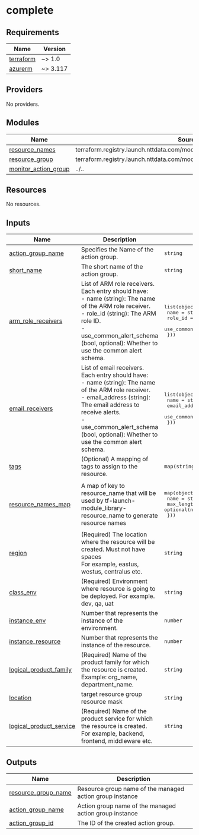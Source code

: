 # complete

<!-- BEGINNING OF PRE-COMMIT-TERRAFORM DOCS HOOK -->
## Requirements

| Name | Version |
|------|---------|
| <a name="requirement_terraform"></a> [terraform](#requirement\_terraform) | ~> 1.0 |
| <a name="requirement_azurerm"></a> [azurerm](#requirement\_azurerm) | ~> 3.117 |

## Providers

No providers.

## Modules

| Name | Source | Version |
|------|--------|---------|
| <a name="module_resource_names"></a> [resource\_names](#module\_resource\_names) | terraform.registry.launch.nttdata.com/module_library/resource_name/launch | ~> 2.0 |
| <a name="module_resource_group"></a> [resource\_group](#module\_resource\_group) | terraform.registry.launch.nttdata.com/module_primitive/resource_group/azurerm | ~> 1.0 |
| <a name="module_monitor_action_group"></a> [monitor\_action\_group](#module\_monitor\_action\_group) | ../.. | n/a |

## Resources

No resources.

## Inputs

| Name | Description | Type | Default | Required |
|------|-------------|------|---------|:--------:|
| <a name="input_action_group_name"></a> [action\_group\_name](#input\_action\_group\_name) | Specifies the Name of the action group. | `string` | n/a | yes |
| <a name="input_short_name"></a> [short\_name](#input\_short\_name) | The short name of the action group. | `string` | n/a | yes |
| <a name="input_arm_role_receivers"></a> [arm\_role\_receivers](#input\_arm\_role\_receivers) | List of ARM role receivers. Each entry should have:<br>  - name (string): The name of the ARM role receiver.<br>  - role\_id (string): The ARM role ID.<br>  - use\_common\_alert\_schema (bool, optional): Whether to use the common alert schema. | <pre>list(object({<br>    name                    = string<br>    role_id                 = string<br>    use_common_alert_schema = optional(bool)<br>  }))</pre> | `[]` | no |
| <a name="input_email_receivers"></a> [email\_receivers](#input\_email\_receivers) | List of email receivers. Each entry should have:<br>  - name (string): The name of the ARM role receiver.<br>  - email\_address (string): The email address to receive alerts.<br>  - use\_common\_alert\_schema (bool, optional): Whether to use the common alert schema. | <pre>list(object({<br>    name                    = string<br>    email_address           = string<br>    use_common_alert_schema = optional(bool)<br>  }))</pre> | `[]` | no |
| <a name="input_tags"></a> [tags](#input\_tags) | (Optional) A mapping of tags to assign to the resource. | `map(string)` | `{}` | no |
| <a name="input_resource_names_map"></a> [resource\_names\_map](#input\_resource\_names\_map) | A map of key to resource\_name that will be used by tf-launch-module\_library-resource\_name to generate resource names | <pre>map(object({<br>    name       = string<br>    max_length = optional(number, 60)<br>  }))</pre> | <pre>{<br>  "resource_group": {<br>    "max_length": 80,<br>    "name": "rg"<br>  }<br>}</pre> | no |
| <a name="input_region"></a> [region](#input\_region) | (Required) The location where the resource will be created. Must not have spaces<br>    For example, eastus, westus, centralus etc. | `string` | `"eastus2"` | no |
| <a name="input_class_env"></a> [class\_env](#input\_class\_env) | (Required) Environment where resource is going to be deployed. For example. dev, qa, uat | `string` | `"dev"` | no |
| <a name="input_instance_env"></a> [instance\_env](#input\_instance\_env) | Number that represents the instance of the environment. | `number` | `0` | no |
| <a name="input_instance_resource"></a> [instance\_resource](#input\_instance\_resource) | Number that represents the instance of the resource. | `number` | `0` | no |
| <a name="input_logical_product_family"></a> [logical\_product\_family](#input\_logical\_product\_family) | (Required) Name of the product family for which the resource is created.<br>    Example: org\_name, department\_name. | `string` | `"launch"` | no |
| <a name="input_location"></a> [location](#input\_location) | target resource group resource mask | `string` | `"eastus"` | no |
| <a name="input_logical_product_service"></a> [logical\_product\_service](#input\_logical\_product\_service) | (Required) Name of the product service for which the resource is created.<br>    For example, backend, frontend, middleware etc. | `string` | `"network"` | no |

## Outputs

| Name | Description |
|------|-------------|
| <a name="output_resource_group_name"></a> [resource\_group\_name](#output\_resource\_group\_name) | Resource group name of the managed action group instance |
| <a name="output_action_group_name"></a> [action\_group\_name](#output\_action\_group\_name) | Action group name of the managed action group instance |
| <a name="output_action_group_id"></a> [action\_group\_id](#output\_action\_group\_id) | The ID of the created action group. |
<!-- END OF PRE-COMMIT-TERRAFORM DOCS HOOK -->
